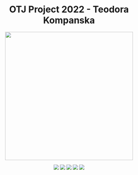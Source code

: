 <h1 align="center">OTJ Project 2022 - Teodora Kompanska</h1>
<p align="center"><img src="https://i.imgur.com/HxRaxEd.png" width="400"></p>
<p align = "center">
   <img src = "https://img.shields.io/github/languages/count/codingburgas/2122-otj-10-project-repo-TNKompanska19?style=for-the-badge">
   <img src = "https://img.shields.io/github/contributors/codingburgas/2122-otj-10-project-repo-TNKompanska19?style=for-the-badge">
   <img src = "https://img.shields.io/github/repo-size/codingburgas/2122-otj-10-project-repo-TNKompanska19?style=for-the-badge">
   <img src = "https://img.shields.io/github/last-commit/codingburgas/2122-otj-10-project-repo-TNKompanska19?style=for-the-badge">
   <img src = "https://img.shields.io/github/languages/top/codingburgas/2122-otj-10-project-repo-TNKompanska19?style=for-the-badge">
</p>
